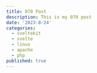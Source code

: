 ```yaml
---
title: 070 Post
description: This is my 070 post
date: '2023-8-24'
categories:
  - sveltekit
  - svelte
  - linux
  - apache
  - php
published: true
---
```


